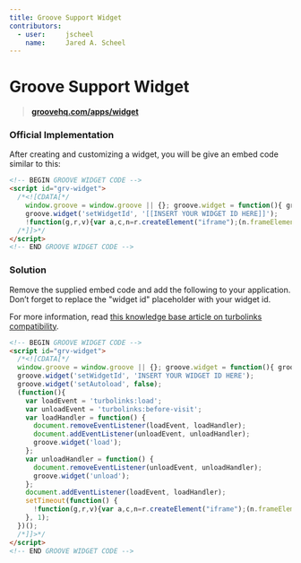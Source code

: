 ```yaml
---
title: Groove Support Widget
contributors:
  - user:     jscheel
    name:     Jared A. Scheel
---
```


# Groove Support Widget

> **[groovehq.com/apps/widget](https://www.groovehq.com/apps/widget)**

### Official Implementation
After creating and customizing a widget, you will be give an embed code similar to this:

```html
<!-- BEGIN GROOVE WIDGET CODE -->
<script id="grv-widget">
  /*<![CDATA[*/
    window.groove = window.groove || {}; groove.widget = function(){ groove._widgetQueue.push(Array.prototype.slice.call(arguments)); }; groove._widgetQueue = [];
    groove.widget('setWidgetId', '[[INSERT YOUR WIDGET ID HERE]]');
    !function(g,r,v){var a,c,n=r.createElement("iframe");(n.frameElement||n).style.cssText="width: 0; height: 0; border: 0",n.title="",n.role="presentation",n.src="javascript:false",r.body.appendChild(n);try{a=n.contentWindow.document}catch(b){c=r.domain;var d="javascript:document.write('<head><script>document.domain=\""+c+"\";</",i="script></head><body></body>')";n.src=d+i,a=n.contentWindow.document}var s="https:"==r.location.protocol?"https://":"http://",p="http://groove-widget-production.s3.amazonaws.com".replace("http://",s);n.className="grv-widget-tag",a.open()._l=function(){c&&(this.domain=c);var t=this.createElement("script");t.type="text/javascript",t.charset="utf-8",t.async=!0,t.src=p+"/loader.js",this.body.appendChild(t)},a.write('<body onload="document._l();">'),a.close()}(window,document);
  /*]]>*/
</script>
<!-- END GROOVE WIDGET CODE -->
```

### Solution
Remove the supplied embed code and add the following to your application. Don’t forget to replace the "widget id" placeholder with your widget id.

For more information, read [this knowledge base article on turbolinks compatibility](https://groove.groovehq.com/knowledge_base/topics/support-widget-turbolinks-compatibility).

```html
<!-- BEGIN GROOVE WIDGET CODE -->
<script id="grv-widget">
  /*<![CDATA[*/
  window.groove = window.groove || {}; groove.widget = function(){ groove._widgetQueue.push(Array.prototype.slice.call(arguments)); }; groove._widgetQueue = [];
  groove.widget('setWidgetId', 'INSERT YOUR WIDGET ID HERE');
  groove.widget('setAutoload', false);
  (function(){
    var loadEvent = 'turbolinks:load';
    var unloadEvent = 'turbolinks:before-visit';
    var loadHandler = function() {
      document.removeEventListener(loadEvent, loadHandler);
      document.addEventListener(unloadEvent, unloadHandler);
      groove.widget('load');
    };
    var unloadHandler = function() {
      document.removeEventListener(unloadEvent, unloadHandler);
      groove.widget('unload');
    };
    document.addEventListener(loadEvent, loadHandler);
    setTimeout(function() {
      !function(g,r,v){var a,c,n=r.createElement("iframe");(n.frameElement||n).style.cssText="width: 0; height: 0; border: 0",n.title="",n.role="presentation",n.src="javascript:false",r.body.appendChild(n);try{a=n.contentWindow.document}catch(b){c=r.domain;var d="javascript:document.write('<head><script>document.domain=\""+c+"\";</",i="script></head><body></body>')";n.src=d+i,a=n.contentWindow.document}var s="https:"==r.location.protocol?"https://":"http://",p="http://groove-widget-production.s3.amazonaws.com".replace("http://",s);n.className="grv-widget-tag",a.open()._l=function(){c&&(this.domain=c);var t=this.createElement("script");t.type="text/javascript",t.charset="utf-8",t.async=!0,t.src=p+"/loader.js",this.body.appendChild(t)},a.write('<body onload="document._l();">'),a.close()}(window,document);
    }, 1);
  })();
  /*]]>*/
</script>
<!-- END GROOVE WIDGET CODE -->
```
